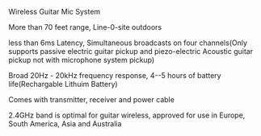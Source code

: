 Wireless Guitar Mic System

More than 70 feet range, Line-0-site outdoors

less than 6ms Latency, Simultaneous broadcasts on four channels(Only supports passive electric guitar pickup and piezo-electric Acoustic guitar pickup not with microphone system pickup)

Broad 20Hz - 20kHz frequency response, 4--5 hours of battery life(Rechargable Lithuim Battery)

Comes with transmitter, receiver and power cable

2.4GHz band is optimal for guitar wireless, approved for use in Europe, South America, Asia and Australia
